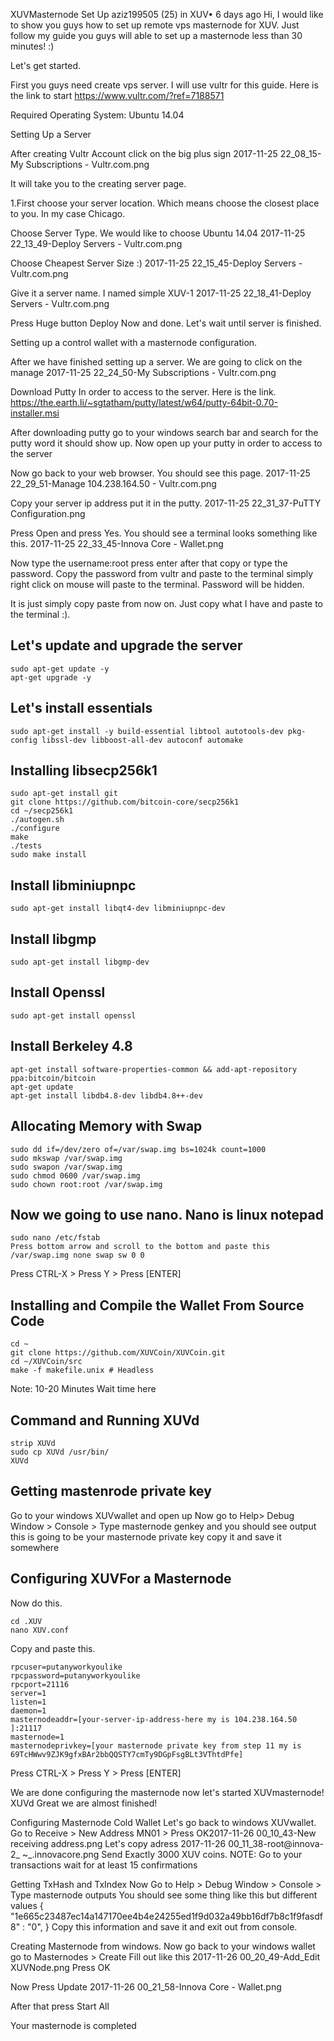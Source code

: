 XUVMasternode Set Up
aziz199505 (25) in XUV•  6 days ago
Hi, I would like to show you guys how to set up remote vps masternode for XUV. Just follow my guide you guys will able to set up a masternode less than 30 minutes! :)

Let's get started.

First you guys need create vps server. I will use vultr for this guide. Here is the link to start https://www.vultr.com/?ref=7188571

Required Operating System: Ubuntu 14.04

Setting Up a Server

After creating Vultr Account click on the big plus sign
2017-11-25 22_08_15-My Subscriptions - Vultr.com.png

It will take you to the creating server page.

1.First choose your server location. Which means choose the closest place to you. In my case Chicago.


Choose Server Type.
We would like to choose Ubuntu 14.04
2017-11-25 22_13_49-Deploy Servers - Vultr.com.png

Choose Cheapest Server Size :)
2017-11-25 22_15_45-Deploy Servers - Vultr.com.png

Give it a server name. I named simple XUV-1
2017-11-25 22_18_41-Deploy Servers - Vultr.com.png

Press Huge button Deploy Now and done. Let's wait until server is finished.

Setting up a control wallet with a masternode configuration.

After we have finished setting up a server. We are going to click on the manage
2017-11-25 22_24_50-My Subscriptions - Vultr.com.png

Download Putty In order to access to the server. Here is the link.
https://the.earth.li/~sgtatham/putty/latest/w64/putty-64bit-0.70-installer.msi

After downloading putty go to your windows search bar and search for the putty word it should show up. Now open up your putty in order to access to the server

Now go back to your web browser. You should see this page.
2017-11-25 22_29_51-Manage 104.238.164.50 - Vultr.com.png

Copy your server ip address put it in the putty.
2017-11-25 22_31_37-PuTTY Configuration.png

Press Open and press Yes. You should see a terminal looks something like this.
2017-11-25 22_33_45-Innova Core - Wallet.png

Now type the username:root
press enter
after that copy or type the password. Copy the password from vultr and paste to the terminal simply right click on mouse will paste to the terminal. Password will be hidden.

It is just simply copy paste from now on. Just copy what I have and paste to the terminal :).

## Let's update and upgrade the server
```
sudo apt-get update -y
apt-get upgrade -y
```

## Let's install essentials
```
sudo apt-get install -y build-essential libtool autotools-dev pkg-config libssl-dev libboost-all-dev autoconf automake
```

## Installing libsecp256k1
```
sudo apt-get install git
git clone https://github.com/bitcoin-core/secp256k1
cd ~/secp256k1
./autogen.sh
./configure
make
./tests
sudo make install
```

## Install libminiupnpc
```
sudo apt-get install libqt4-dev libminiupnpc-dev
```

## Install libgmp
```
sudo apt-get install libgmp-dev
```

## Install Openssl
```
sudo apt-get install openssl
```

## Install Berkeley 4.8
```
apt-get install software-properties-common && add-apt-repository ppa:bitcoin/bitcoin
apt-get update
apt-get install libdb4.8-dev libdb4.8++-dev
```

## Allocating Memory with Swap
```
sudo dd if=/dev/zero of=/var/swap.img bs=1024k count=1000
sudo mkswap /var/swap.img
sudo swapon /var/swap.img
sudo chmod 0600 /var/swap.img
sudo chown root:root /var/swap.img
```

## Now we going to use nano. Nano is linux notepad ##
```
sudo nano /etc/fstab
Press bottom arrow and scroll to the bottom and paste this
/var/swap.img none swap sw 0 0
```
Press CTRL-X > Press Y > Press [ENTER]

## Installing and Compile the Wallet From Source Code
```
cd ~
git clone https://github.com/XUVCoin/XUVCoin.git
cd ~/XUVCoin/src
make -f makefile.unix # Headless
```
Note: 10-20 Minutes Wait time here

## Command and Running XUVd
```
strip XUVd
sudo cp XUVd /usr/bin/
XUVd
```

## Getting mastenrode private key
Go to your windows XUVwallet and open up
Now go to Help> Debug Window > Console > Type masternode genkey and you should see output this is going to be your masternode private key copy it and save it somewhere

## Configuring XUVFor a Masternode
Now do this.
```
cd .XUV
nano XUV.conf
```
Copy and paste this.
```
rpcuser=putanyworkyoulike
rpcpassword=putanyworkyoulike
rpcport=21116
server=1
listen=1
daemon=1
masternodeaddr=[your-server-ip-address-here my is 104.238.164.50 ]:21117
masternode=1
masternodeprivkey=[your masternode private key from step 11 my is 69TcHWwv9ZJK9gfxBAr2bbQQSTY7cmTy9DGpFsgBLt3VThtdPfe]
```
Press CTRL-X > Press Y > Press [ENTER]

We are done configuring the masternode now let's started XUVmasternode!
XUVd
Great we are almost finished!

Configuring Masternode Cold Wallet
Let's go back to windows XUVwallet.
Go to Receive > New Address MN01 > Press OK2017-11-26 00_10_43-New receiving address.png
Let's copy adress
2017-11-26 00_11_38-root@innova-2_ ~_.innovacore.png
Send Exactly 3000 XUV coins. NOTE: Go to your transactions wait for at least 15 confirmations

Getting TxHash and TxIndex
Now Go to Help > Debug Window > Console > Type masternode outputs
You should see some thing like this but different values
{
    "1e665c23487ec14a147170ee4b4e24255ed1f9d032a49bb16df7b8c1f9fasdf8" : "0",
}
Copy this information and save it and exit out from console.

Creating Masternode from windows.
Now go back to your windows wallet go to Masternodes > Create
Fill out like this
2017-11-26 00_20_49-Add_Edit XUVNode.png
Press OK

Now Press Update
2017-11-26 00_21_58-Innova Core - Wallet.png

After that press Start All

Your masternode is completed
